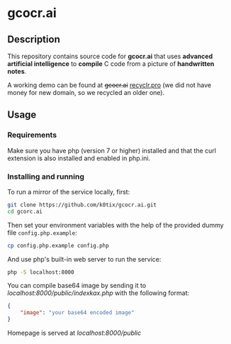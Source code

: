 # gcocr.ai

## Description

This repository contains source code for **gcocr.ai** that uses **advanced artificial intelligence** to **compile** C code from a picture of **handwritten notes**.

A working demo can be found at ~~gcocr.ai~~ [recyclr.pro](https://recyclr.pro) (we did not have money for new domain, so we recycled an older one).

## Usage

### Requirements

Make sure you have php (version 7 or higher) installed and that the curl extension is also installed and enabled in php.ini.

### Installing and running

To run a mirror of the service locally, first:
```bash
git clone https://github.com/k0tix/gcocr.ai.git
cd gcorc.ai
```

Then set your environment variables with the help of the provided dummy file `config.php.example`:
```bash
cp config.php.example config.php
```

And use php's built-in web server to run the service:
```bash
php -S localhost:8000
```


You can compile base64 image by sending it to *localhost:8000/public/indexkax.php* with the following format:
```json
{
    "image": "your base64 encoded image"
}
```

Homepage is served at *localhost:8000/public*

